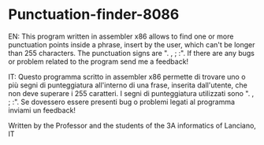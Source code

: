# Punctuation-finder-8086
EN: This program written in assembler x86 allows to find one or more punctuation points inside a phrase, insert by the user, which can't be longer than 255 characters. The punctuation signs are ". , ; :". If there are any bugs or problem related to the program send me a feedback!

IT: Questo programma scritto in assembler x86 permette di trovare uno o più segni di punteggiatura all'interno di una frase, inserita dall'utente, che non deve superare i 255 caratteri. I segni di punteggiatura utilizzati sono ". , ; :". Se dovessero essere presenti bug o problemi legati al programma inviami un feedback!

Written by the Professor and the students of the 3A informatics of Lanciano, IT
